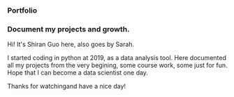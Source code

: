 ### Portfolio
### Document my projects and growth.

Hi! It's Shiran Guo here, also goes by Sarah.

I started coding in python at 2019, as a data analysis tool. 
Here documented all my projects from the very begining, some course work, some just for fun.
Hope that I can become a data scientist one day.

Thanks for watchingand have a nice day!
